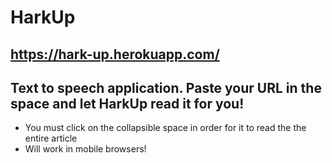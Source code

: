 # HarkUp

## https://hark-up.herokuapp.com/

## Text to speech application. Paste your URL in the space and let HarkUp read it for you!

  * You must click on the collapsible space in order for it to read the the entire article
  * Will work in mobile browsers!


